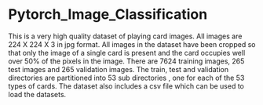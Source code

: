 # Pytorch_Image_Classification

This is a very high quality dataset of playing card images. All images are 224 X 224 X 3 in jpg format. All images in the dataset have been cropped so that only the image of a single card is present and the card occupies well over 50% of the pixels in the image. There are 7624 training images, 265 test images and 265 validation images. The train, test and validation directories are partitioned into 53 sub directories , one for each of the 53 types of cards. The dataset also includes a csv file which can be used to load the datasets.
